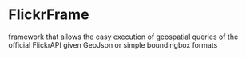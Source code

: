 # FlickrFrame
framework that allows the easy execution of geospatial queries of the official FlickrAPI given GeoJson or simple boundingbox formats
